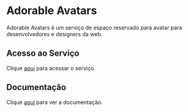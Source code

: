 # Adorable Avatars

Adorable Avatars é um serviço de espaço reservado para avatar para desenvolvedores e designers da web.

## Acesso ao Serviço

Clique [aqui](http://avatars.adorable.io) para acessar o serviço.

## Documentação

Clique [aqui](https://github.com/adorableio/avatars-api-middleware) para ver a documentação.